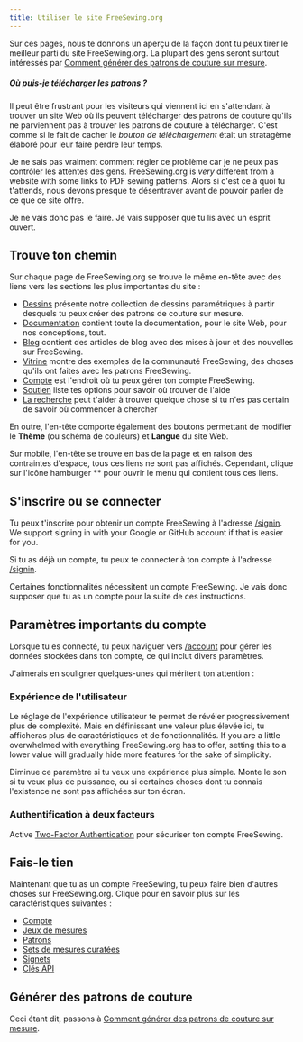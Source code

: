 ```yaml
---
title: Utiliser le site FreeSewing.org
---
```


Sur ces pages, nous te donnons un aperçu de la façon dont tu peux tirer le meilleur parti du site FreeSewing.org. La plupart des gens seront surtout intéressés par [Comment générer des patrons de couture sur mesure](/docs/about/site/draft/).


<Comment by="joost">

##### Où puis-je télécharger les patrons ?

Il peut être frustrant pour les visiteurs qui viennent ici en s'attendant à trouver un site Web où ils peuvent télécharger des patrons de couture qu'ils ne parviennent pas à trouver les patrons de couture à télécharger. C'est comme si le fait de cacher le *bouton de téléchargement* était un stratagème élaboré pour leur faire perdre leur temps.

Je ne sais pas vraiment comment régler ce problème car je ne peux pas contrôler les attentes des gens.
FreeSewing.org is _very_ different from a website with some links to PDF sewing patterns.
Alors si c'est ce à quoi tu t'attends, nous devons presque te désentraver avant de pouvoir parler de ce que ce site offre.

Je ne vais donc pas le faire. Je vais supposer que tu lis avec un esprit ouvert.

</Comment>

## Trouve ton chemin

Sur chaque page de FreeSewing.org se trouve le même en-tête avec des liens vers les sections les plus importantes du site :

- [Dessins](/designs/) présente notre collection de dessins paramétriques à partir desquels tu peux créer des patrons de couture sur mesure.
- [Documentation](/documentation/) contient toute la documentation, pour le site Web, pour nos conceptions, tout.
- [Blog](/blog/) contient des articles de blog avec des mises à jour et des nouvelles sur FreeSewing.
- [Vitrine](/showcase/) montre des exemples de la communauté FreeSewing, des choses qu'ils ont faites avec les patrons FreeSewing.
- [Compte](/account/) est l'endroit où tu peux gérer ton compte FreeSewing.
- [Soutien](/support/) liste tes options pour savoir où trouver de l'aide
- [La recherche](/search/) peut t'aider à trouver quelque chose si tu n'es pas certain de savoir où commencer à chercher

En outre, l'en-tête comporte également des boutons permettant de modifier le **Thème** (ou schéma de couleurs) et **Langue** du site Web.

Sur mobile, l'en-tête se trouve en bas de la page et en raison des contraintes d'espace, tous ces liens ne sont pas affichés. Cependant, clique sur l'icône hamburger ** pour ouvrir le menu qui contient tous ces liens.

## S'inscrire ou se connecter

Tu peux t'inscrire pour obtenir un compte FreeSewing à l'adresse [/signin](/signin/). We support signing in with your Google or GitHub account if that is easier for you.

Si tu as déjà un compte, tu peux te connecter à ton compte à l'adresse [/signin](/signin/).

Certaines fonctionnalités nécessitent un compte FreeSewing. Je vais donc supposer que tu as un compte pour la suite de ces instructions.

## Paramètres importants du compte

Lorsque tu es connecté, tu peux naviguer vers [/account](/account/) pour gérer les données stockées dans ton compte, ce qui inclut divers paramètres.

J'aimerais en souligner quelques-unes qui méritent ton attention :

### Expérience de l'utilisateur

Le réglage de l'expérience utilisateur [](/account/control/) te permet de révéler progressivement plus de complexité. Mais en définissant une valeur plus élevée ici, tu afficheras plus de caractéristiques et de fonctionnalités. If you are a little overwhelmed with everything FreeSewing.org has to offer, setting this to a lower value will gradually hide more features for the sake of simplicity.

Diminue ce paramètre si tu veux une expérience plus simple. Monte le son si tu veux plus de puissance, ou si certaines choses dont tu connais l'existence ne sont pas affichées sur ton écran.

### Authentification à deux facteurs

Active [Two-Factor Authentication](/account/mfa/) pour sécuriser ton compte FreeSewing.

## Fais-le tien

Maintenant que tu as un compte FreeSewing, tu peux faire bien d'autres choses sur FreeSewing.org. Clique pour en savoir plus sur les caractéristiques suivantes :

- [Compte](/docs/about/site/account)
- [Jeux de mesures](/docs/about/site/sets)
- [Patrons](/docs/about/site/patterns)
- [Sets de mesures curatées](/docs/about/site/csets)
- [Signets](/docs/about/site/bookmarks)
- [Clés API](/docs/about/site/apikeys)


## Générer des patrons de couture

Ceci étant dit, passons à [Comment générer des patrons de couture sur mesure](/docs/about/site/draft/).

